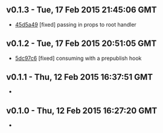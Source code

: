 v0.1.3 - Tue, 17 Feb 2015 21:45:06 GMT
--------------------------------------

- [45d5a49](../../commit/45d5a49) [fixed] passing in props to root handler


v0.1.2 - Tue, 17 Feb 2015 20:51:05 GMT
--------------------------------------

- [5dc97c6](../../commit/5dc97c6) [fixed] consuming with a prepublish hook


v0.1.1 - Thu, 12 Feb 2015 16:37:51 GMT
--------------------------------------

- 


v0.1.0 - Thu, 12 Feb 2015 16:27:20 GMT
--------------------------------------

- 


